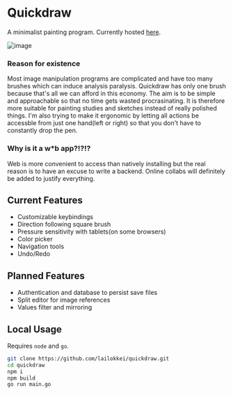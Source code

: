 # Quickdraw
A minimalist painting program. Currently hosted [here](https://quickdraw-7yz2lteznq-nw.a.run.app).

![image](https://github.com/lailokkei/quickdraw/assets/100080774/4120894b-8b49-4793-8747-24a733eabafa)

### Reason for existence
Most image manipulation programs are complicated and have too many brushes which can induce analysis paralysis. Quickdraw has only one brush because that's all we can afford in this economy. The aim is to be simple and approachable so that no time gets wasted procrasinating. It is therefore more suitable for painting studies and sketches instead of really polished things. I'm also trying to make it ergonomic by letting all actions be accessble from just one hand(left or right) so that you don't have to constantly drop the pen.

### Why is it a w*b app?!?!?
Web is more convenient to access than natively installing but the real reason is to have an excuse to write a backend. Online collabs will definitely be added to justify everything.

## Current Features
- Customizable keybindings
- Direction following square brush
- Pressure sensitivity with tablets(on some browsers)
- Color picker
- Navigation tools
- Undo/Redo

## Planned Features
- Authentication and database to persist save files
- Split editor for image references
- Values filter and mirroring

## Local Usage
Requires ```node``` and ```go```.
```bash
git clone https://github.com/lailokkei/quickdraw.git
cd quickdraw
npm i
npm build
go run main.go
```
